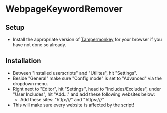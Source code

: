 # WebpageKeywordRemover

## Setup 

- Install the appropriate version of [Tampermonkey](https://www.tampermonkey.net) for your browser if you have not done so already.

## Installation 
- Between "Installed userscripts" and "Utilites", hit "Settings". 
- Beside "General" make sure "Config mode" is set to "Advanced" via the dropdown menu.
- Right next to "Editor", hit "Settings", head to "Includes/Excludes", under "User Includes", hit "Add..." and add these following websites below:
  - Add these sites: "http://*/*" and "https://*/*" 
- This will make sure every website is affected by the script!
